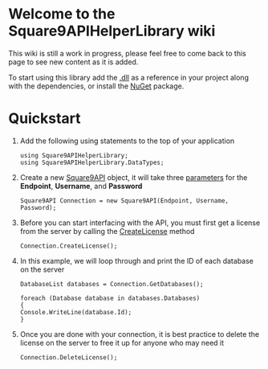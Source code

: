 # Welcome to the Square9APIHelperLibrary wiki

This wiki is still a work in progress, please feel free to come back to this page to see new content as it is added.

To start using this library add the [.dll](https://github.com/chrisstoll1/Square9APIHelperLibrary/releases) as a reference in your project along with the dependencies, or install the [NuGet](https://www.nuget.org/packages/Square9APIHelperLibrary/) package.

# Quickstart

1. Add the following using statements to the top of your application

   ```
   using Square9APIHelperLibrary;
   using Square9APIHelperLibrary.DataTypes;
   ```
2. Create a new [Square9API](../api/Square9APIHelperLibrary.Square9API.html) object, it will take three [parameters](../api/Square9APIHelperLibrary.Square9API.html#Square9APIHelperLibrary_Square9API__ctor_System_String_System_String_System_String_) for the **Endpoint**, **Username**, and **Password**

   ```
   Square9API Connection = new Square9API(Endpoint, Username, Password);
   ```
3. Before you can start interfacing with the API, you must first get a license from the server by calling the [CreateLicense](../api/Square9APIHelperLibrary.Square9API.html#Square9APIHelperLibrary_Square9API_CreateLicense) method

   ```
   Connection.CreateLicense();
   ```
4. In this example, we will loop through and print the ID of each database on the server

   ```
   DatabaseList databases = Connection.GetDatabases();
   
   foreach (Database database in databases.Databases)
   {
   Console.WriteLine(database.Id);
   }
   ```
5. Once you are done with your connection, it is best practice to delete the license on the server to free it up for anyone who may need it

   ```
   Connection.DeleteLicense();
   ```
